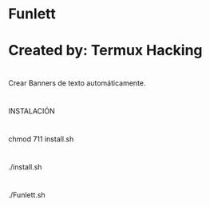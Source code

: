 # Funlett
# Created by: Termux Hacking
#
Crear Banners de texto automáticamente.
#
INSTALACIÓN
#
chmod 711 install.sh
#
./install.sh
#
./Funlett.sh
#
